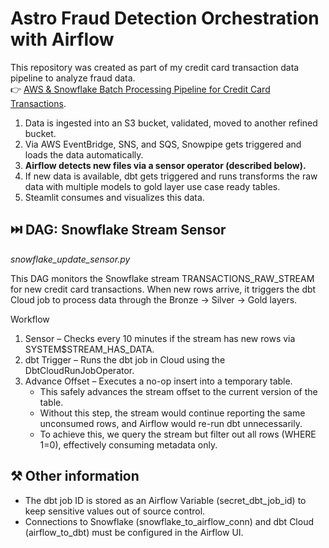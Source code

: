# Astro Fraud Detection Orchestration with Airflow

This repository was created as part of my credit card transaction data pipeline to analyze fraud data.</br>
👉 [AWS & Snowflake Batch Processing Pipeline for Credit Card Transactions](https://github.com/Djirlic/fraud-detection-e2e-pipeline). 

1. Data is ingested into an S3 bucket, validated, moved to another refined bucket.
1. Via AWS EventBridge, SNS, and SQS, Snowpipe gets triggered and loads the data automatically.
1. **Airflow detects new files via a sensor operator (described below).**
1. If new data is available, dbt gets triggered and runs transforms the raw data with multiple models to gold layer use case ready tables.
1. Steamlit consumes and visualizes this data.

## ⏭️ DAG: Snowflake Stream Sensor

_snowflake_update_sensor.py_

This DAG monitors the Snowflake stream TRANSACTIONS_RAW_STREAM for new credit card transactions.
When new rows arrive, it triggers the dbt Cloud job to process data through the Bronze → Silver → Gold layers.

Workflow

1.	Sensor – Checks every 10 minutes if the stream has new rows via SYSTEM$STREAM_HAS_DATA.
1.	dbt Trigger – Runs the dbt job in Cloud using the DbtCloudRunJobOperator.
1.	Advance Offset – Executes a no-op insert into a temporary table.
    - This safely advances the stream offset to the current version of the table.
	- Without this step, the stream would continue reporting the same unconsumed rows, and Airflow would re-run dbt unnecessarily.
	- To achieve this, we query the stream but filter out all rows (WHERE 1=0), effectively consuming metadata only.


## ⚒️ Other information

- The dbt job ID is stored as an Airflow Variable (secret_dbt_job_id) to keep sensitive values out of source control.
- Connections to Snowflake (snowflake_to_airflow_conn) and dbt Cloud (airflow_to_dbt) must be configured in the Airflow UI.